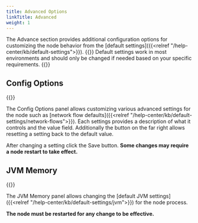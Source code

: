 ```yaml
---
title: Advanced Options
linkTitle: Advanced
weight: 1
---
```

The Advance section provides additional configuration options for customizing the node behavior from the [default settings]({{<relref "/help-center/kb/default-settings">}}). 
{{<alert color="warn">}} Default settings work in most environments and should only be changed if needed based on your specific requirements. {{</alert>}}

## Config Options
{{<tgimg src="config-options.png" width="80%" caption="Advanced Config Options">}}

The Config Options panel allows customizing various advanced settings for the node such as [network flow defaults]({{<relref "/help-center/kb/default-settings/network-flows">}}). Each settings provides a description of what it controls and the value field.  Additionally the button on the far right allows resetting a setting back to the default value. 

After changing a setting click the Save button. **Some changes may require a node restart to take effect.**

## JVM Memory
{{<tgimg src="jvm-memory.png" width="40%" caption="Java Virtual Machine (JVM) memory settings">}}

The JVM Memory panel allows changing the [default JVM settings]({{<relref "/help-center/kb/default-settings/jvm">}}) for the node process. 

**The node must be restarted for any change to be effective.**